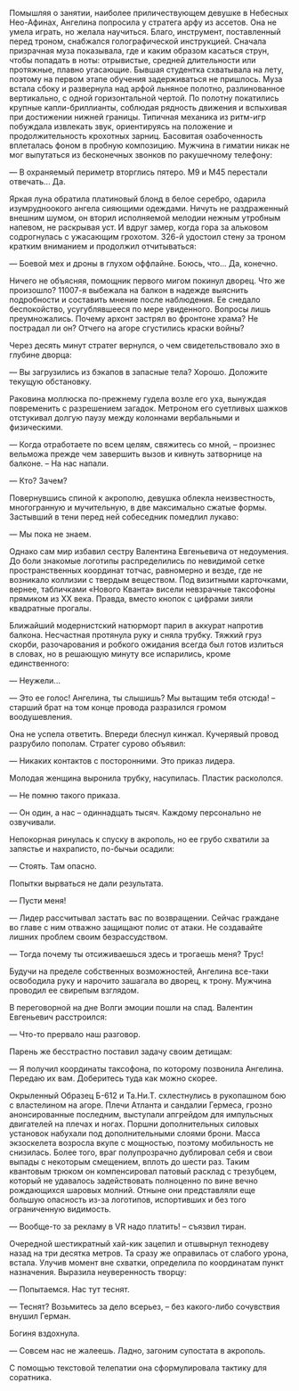 Помышляя о занятии, наиболее приличествующем девушке в Небесных Нео-Афинах, Ангелина попросила у стратега арфу из ассетов. Она не умела играть, но желала научиться. Благо, инструмент, поставленный перед троном, снабжался голографической инструкцией. Сначала призрачная муза показывала, где и каким образом касаться струн, чтобы попадать в ноты: отрывистые, средней длительности или протяжные, плавно угасающие. Бывшая студентка схватывала на лету, поэтому на первом этапе обучения задерживаться не пришлось. Муза встала сбоку и развернула над арфой льняное полотно, разлинованное вертикально, с одной горизонтальной чертой. По полотну покатились крупные капли-бриллианты, соблюдая рядность движения и вспыхивая при достижении нижней границы. Типичная механика из ритм-игр побуждала извлекать звук, ориентируясь на положение и продолжительность крохотных зарниц. Басовитая озабоченность вплеталась фоном в пробную композицию. Мужчина в гиматии никак не мог выпутаться из бесконечных звонков по ракушечному телефону:

— В охраняемый периметр вторглись пятеро. М9 и М45 перестали отвечать... Да.

Яркая луна обратила платиновый блонд в белое серебро, одарила изумрудноокого ангела сияющими одеждами. Ничуть не раздраженный внешним шумом, он вторил исполняемой мелодии нежным утробным напевом, не раскрывая уст. И вдруг замер, когда гора за альковом содрогнулась с ужасающим грохотом. 326-й удостоил стену за троном кратким вниманием и продолжил отчитываться:

— Боевой мех и дроны в глухом оффлайне. Боюсь, что... Да, конечно.

Ничего не объясняя, помощник первого мигом покинул дворец. Что же произошло? 11007-я выбежала на балкон в надежде выяснить подробности и составить мнение после наблюдения. Ее снедало беспокойство, усугублявшееся по мере увиденного. Вопросы лишь преумножались. Почему архонт застрял во фронтоне храма? Не пострадал ли он? Отчего на агоре сгустились краски войны? 

Через десять минут стратег вернулся, о чем свидетельствовало эхо в глубине дворца:

— Вы загрузились из бэкапов в запасные тела? Хорошо. Доложите текущую обстановку.

Раковина моллюска по-прежнему гудела возле его уха, вынуждая повременить с разрешением загадок. Метроном его суетливых шажков отстукивал долгую паузу между колоннами вербальными и физическими.

— Когда отработаете по всем целям, свяжитесь со мной, – произнес вельможа прежде чем завершить вызов и кивнуть затворнице на балконе. – На нас напали.

— Кто? Зачем?

Повернувшись спиной к акрополю, девушка облекла неизвестность, многогранную и мучительную, в две максимально сжатые формы. Застывший в тени перед ней собеседник помедлил лукаво:

— Мы пока не знаем.

Однако сам мир избавил сестру Валентина Евгеньевича от недоумения. До боли знакомые логотипы распределились по невидимой сетке пространственных координат тотчас, равномерно и везде, где не возникало коллизии с твердым веществом. Под визитными карточками, вернее, табличками «Нового Кванта» висели невзрачные таксофоны прямиком из XX века. Правда, вместо кнопок с цифрами зияли квадратные прогалы.

Ближайший модернистский натюрморт парил в аккурат напротив балкона. Несчастная протянула руку и сняла трубку. Тяжкий груз скорби, разочарования и робкого ожидания всегда был готов излиться в словах, но в решающую минуту все испарились, кроме единственного:

— Неужели...

— Это ее голос! Ангелина, ты слышишь? Мы вытащим тебя отсюда! – старший брат на том конце провода разразился громом воодушевления.

Она не успела ответить. Впереди блеснул кинжал. Кучерявый провод разрубило пополам. Стратег сурово объявил:

— Никаких контактов с посторонними. Это приказ лидера.

Молодая женщина выронила трубку, насупилась. Пластик раскололся.

— Не помню такого приказа.

— Он один, а нас – одиннадцать тысяч. Каждому персонально не озвучивали.

Непокорная ринулась к спуску в акрополь, но ее грубо схватили за запястье и нахраписто, по-бычьи осадили:

— Стоять. Там опасно.

Попытки вырваться не дали результата.

— Пусти меня!

— Лидер рассчитывал застать вас по возвращении. Сейчас граждане во главе с ним отважно защищают полис от атаки. Не создавайте лишних проблем своим безрассудством.

— Тогда почему ты отсиживаешься здесь и трогаешь меня? Трус!

Будучи на пределе собственных возможностей, Ангелина все-таки освободила руку и нарочито зашагала во дворец, к трону. Мужчина проводил ее свирепым взглядом.

В переговорной на дне Волги эмоции пошли на спад. Валентин Евгеньевич расстроился:

— Что-то прервало наш разговор.

Парень же бесстрастно поставил задачу своим детищам:

— Я получил координаты таксофона, по которому позвонила Ангелина. Передаю их вам. Доберитесь туда как можно скорее. 

Окрыленный Образец Б-612 и Та.Ни.Т. схлестнулись в рукопашном бою с властелином на агоре. Плечи Атланта и сандалии Гермеса, грозно анонсированные последним, выступали апгрейдом для импульсных двигателей на плечах и ногах. Поршни дополнительных силовых установок набухали под дополнительными слоями брони. Масса экзоскелета возросла вкупе с мощностью, поэтому мобильность не снизилась. Более того, враг полупрозрачно дублировал себя и свои выпады с некоторым смещением, вплоть до шести раз. Таким квантовым трюком он компенсировал патовый расклад с трезубцем, который не удавалось задействовать полноценно по вине вечно рождающихся шаровых молний. Отныне они представляли еще большую опасность из-за логотипов, испортивших и без того ограниченную видимость.

— Вообще-то за рекламу в VR надо платить! – съязвил тиран.

Очередной шестикратный хай-кик зацепил и отшвырнул технодеву назад на три десятка метров. Та сразу же оправилась от слабого урона, встала. Улучив момент вне схватки, определила по координатам пункт назначения. Выразила неуверенность творцу:

— Попытаемся. Нас тут теснят.

— Теснят? Возьмитесь за дело всерьез, – без какого-либо сочувствия внушил Герман.

Богиня вздохнула. 

— Совсем нас не жалеешь. Ладно, загоним супостата в акрополь.

С помощью текстовой телепатии она сформулировала тактику для соратника.
